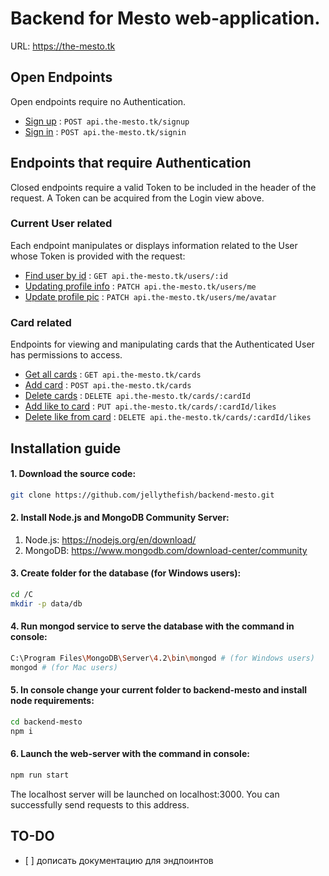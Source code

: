 # Backend for Mesto web-application.

URL: https://the-mesto.tk

## Open Endpoints

Open endpoints require no Authentication.

* [Sign up](docs/sign_up.md) : `POST api.the-mesto.tk/signup`
* [Sign in](docs/sign_in.md) : `POST api.the-mesto.tk/signin`

## Endpoints that require Authentication

Closed endpoints require a valid Token to be included in the header of the
request. A Token can be acquired from the Login view above.

### Current User related

Each endpoint manipulates or displays information related to the User whose
Token is provided with the request:

* [Find user by id](docs/user/get_user.md) : `GET api.the-mesto.tk/users/:id`
* [Updating profile info](docs/user/update_info.md) : `PATCH api.the-mesto.tk/users/me`
* [Update profile pic](docs/user/update_pic.md) : `PATCH api.the-mesto.tk/users/me/avatar`


### Card related

Endpoints for viewing and manipulating cards that the Authenticated User
has permissions to access.

* [Get all cards](cards/get_cards.md) : `GET api.the-mesto.tk/cards`
* [Add card](cards/add_card.md) : `POST api.the-mesto.tk/cards`
* [Delete cards](cards/pk/delete_card.md) : `DELETE api.the-mesto.tk/cards/:cardId`
* [Add like to card](cards/pk/put_like.md) : `PUT api.the-mesto.tk/cards/:cardId/likes`
* [Delete like from card](cards/pk/remove_like.md) : `DELETE api.the-mesto.tk/cards/:cardId/likes`

## Installation guide

#### 1. Download the source code:

   ```bash
git clone https://github.com/jellythefish/backend-mesto.git
   ```

#### 2. Install Node.js and MongoDB Community Server:

  1. Node.js: https://nodejs.org/en/download/
  2. MongoDB: https://www.mongodb.com/download-center/community
  
   
#### 3. Create folder for the database (for Windows users):

```bash
cd /C
mkdir -p data/db
```

#### 4.  Run mongod service to serve the database with the command in console:

   ```bash
C:\Program Files\MongoDB\Server\4.2\bin\mongod # (for Windows users)
mongod # (for Mac users)
   ```

#### 5. In console change your current folder to backend-mesto and install node requirements:

   ```bash
cd backend-mesto
npm i
   ```
   
#### 6. Launch the web-server with the command in console: 

```bash
npm run start
```
The localhost server will be launched on localhost:3000. You can successfully send requests to this address.

## TO-DO
- \[ ] дописать документацию для эндпоинтов
